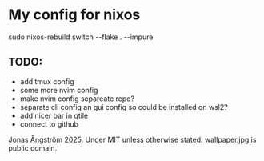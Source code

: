 # My config for nixos
sudo nixos-rebuild switch --flake . --impure

## TODO:
- add tmux config
- some more nvim config
- make nvim config separeate repo?
- separate cli config an gui config so could be installed on wsl2?
- add nicer bar in qtile
- connect to github

Jonas Ångström 2025. Under MIT  unless otherwise stated. wallpaper.jpg is public domain.
